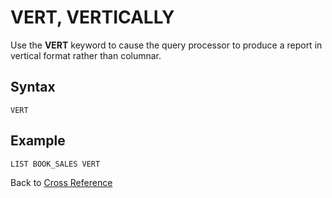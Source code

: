 # VERT, VERTICALLY

<PageHeader />

Use the **VERT** keyword to cause the query processor to produce a report in vertical format rather than columnar.

## Syntax

```
VERT
```

## Example

```
LIST BOOK_SALES VERT
```

Back to [Cross Reference](./../README.md)
